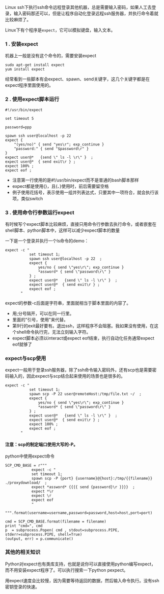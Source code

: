 
Linux ssh下执行ssh命令远程登录其他机器，总是需要输入密码，如果人工去登录，输入密码那还可以，但是让程序自动化登录远程ssh服务器，并执行命令着就比较麻烦了。

Linux下有个程序是`expect`，它可以模拟键盘，输入文本。

### 1 . 安装expect
机器上一般是没有这个命令的，需要安装expect

	sudo apt-get install expect
	yum install expect

经常看到一些脚本有会expect、spawn、send关键字，这几个关键字都是在expect程序里面使用的。

### 2 . 使用expect脚本运行
	
	#!/usr/bin/expect
	 
	set timeout 5
	 
	password=ppp
	 
	spawn ssh user@localhost -p 22
	expect {
	    "(yes/no)" { send "yes\r"; exp_continue }
	    "password:" { send "$password\r" }
	}
	expect user@*   {send \" ls -l \r\" }  ;
	expect user@*  { send exit\r } ;
	expect 100% ;
	expect eof ;

- 注意第一行使用的是#!/usr/bin/expect而不是普通的bash脚本那样
- expect都是使用{}，且{、}使用时，前后需要留空格
- 例子使用花括号，表示使用一组并列表达式，只要其中一项符合，就会执行该项，类似switch

### 3 . 使用命令行参数运行expect

有时候写个expect脚本比较麻烦，直接只用命令行参数去执行命令，或者嵌套在shell脚本、python脚本中，这样可以减少expect脚本的数量

一下是一个登录并执行一个ls命令的demo：

	expect -c "
	           set timeout 1;
	           spawn ssh user@localhost -p 22  ;
	           expect {
	               yes/no { send \"yes\r\"; exp_continue }
	               *assword* { send \"password\r\" }
	           } ;
	           expect user@*   {send \" ls -l \r\" }  ;
	           expect user@*  { send exit\r } ;
	           expect eof ;
	       "

expect的参数-c后面是字符串，里面就相当于脚本里面的内容了。

- 用;分号隔开，可以在同一行里。      
- 里面的"引号，使用\"来代替。      
- 第9行的exit最好要有。退出ssh，这样程序不会阻塞。我如果没有使用，在这个shell命令执行完，无法立刻输入字符。      
- expect脚本必须以interact或expect eof结束，执行自动化任务通常expect eof就够了      

### expect与scp使用

expect一般用于登录ssh服务器，除了ssh命令输入密码外，还有scp也是需要密码输入的，因此expect与scp结合起来使用的场景也是很多的。

	expect -c "
	           set timeout 1;
	           spawn scp -P 22 user@remoteHost:/tmp/file.txt ~/  ;
	           expect {
	               yes/no { send \"yes\r\"; exp_continue }
	               *assword* { send \"password\r\" }
	           } ;
	           expect user@*   {send \" ls -l \r\" }  ;
	           expect user@*  { send exit\r } ;
	           expect 100% ;
	           expect eof ;
	       "

#### 注意：scp的制定端口使用大写的-P。

python中使用expect命令


	SCP_CMD_BASE = r"""
	            expect -c "
	            set timeout 1;
	            spawn scp -P {port} {username}@{host}:/tmp/{{filename}} ./proxydownload/  ;
	            expect *assword* {{{{ send {password}\r }}}}  ;
	            expect *\r
	            expect \r
	            expect eof
	            "
	    """.format(username=username,password=password,host=host,port=port)
	 
	cmd = SCP_CMD_BASE.format(filename = filename)
	print "cmd=", cmd
	p  = subprocess.Popen( cmd , stdout=subprocess.PIPE, stderr=subprocess.PIPE, shell=True)
	(output, err) = p.communicate()


### 其他的相关知识
Python对expect也有类库支持，也就是说你可以直接使用python编写expect，而不用安装expect程序了。可以执行搜索一下python pexpect。      

用expect速度会比较慢，因为需要等待返回的数据，然后输入命令执行。没有ssh密钥登录的快速。






